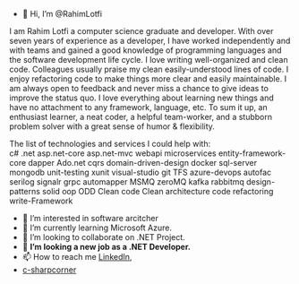 - 👋 Hi, I’m @RahimLotfi

I am Rahim Lotfi a computer science graduate and developer. With over seven years of experience as a developer, I have worked independently
and with teams and gained a good knowledge of programming languages and the software development life cycle. I love writing well-organized 
and clean code. Colleagues usually praise my clean easily-understood lines of code.
I enjoy refactoring code to make things more clear and easily maintainable. 
I am always open to feedback and never miss a chance to give ideas to improve the status quo. 
I love everything about learning new things and have no attachment to any framework, language, etc. 
To sum it up, an enthusiast learner, a neat coder, 
a helpful team-worker, and a stubborn problem solver with a great sense of humor & flexibility.

The list of technologies and services I could help with:</br>
c# .net asp.net-core asp.net-mvc webapi microservices entity-framework-core dapper Ado.net cqrs 
domain-driven-design docker sql-server mongodb unit-testing xunit  visual-studio git TFS azure-devops 
autofac serilog signalr grpc automapper MSMQ zeroMQ kafka rabbitmq design-patterns solid oop ODD
Clean code Clean architecture code refactoring  write-Framework

- 👀 I’m interested in software arcitcher
- 🌱 I’m currently learning Microsoft Azure.
- 💞️ I’m looking to collaborate on .NET Project.
- 💞️ <b>I’m looking a new job as a .NET Developer.</b>
- 📫 How to reach me  <a href='https://www.linkedin.com/in/rahim-lotfi-4b34508a/'>LinkedIn</a>, 
- <a href='https://www.c-sharpcorner.com/members/rahim-lotfi4'>c-sharpcorner</a>

<!---
RahimLotfiGH/RahimLotfiGH is a ✨ special ✨ repository because its `README.md` (this file) appears on your GitHub profile.
You can click the Preview link to take a look at your changes.
--->
